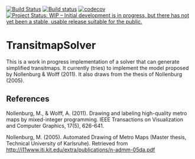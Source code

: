[![Build Status](https://travis-ci.org/dirkschumacher/TransitmapSolver.jl.svg?branch=master)](https://travis-ci.org/dirkschumacher/TransitmapSolver.jl)
[![Build status](https://ci.appveyor.com/api/projects/status/mcnjxvve5do10sce/branch/master?svg=true)](https://ci.appveyor.com/project/dirkschumacher/transitmapsolver-jl/branch/master)
[![codecov](https://codecov.io/gh/dirkschumacher/TransitmapSolver.jl/branch/master/graph/badge.svg)](https://codecov.io/gh/dirkschumacher/TransitmapSolver.jl)
[![Project Status: WIP – Initial development is in progress, but there has not yet been a stable, usable release suitable for the public.](http://www.repostatus.org/badges/latest/wip.svg)](http://www.repostatus.org/#wip)

# TransitmapSolver

This is a work in progress implementation of a solver that can generate
simplified transitmaps. It currently (tries) to implement the model proposed by Nollenburg & Wolff (2011). It also draws from the thesis of Nollenburg (2005).

## References

Nollenburg, M., & Wolff, A. (2011). Drawing and labeling high-quality metro maps by mixed-integer programming. IEEE Transactions on Visualization and Computer Graphics, 17(5), 626-641.

Nollenburg, M. (2005). Automated Drawing of Metro Maps (Master thesis, Technical University of Karlsruhe). Retrieved from http://i11www.iti.kit.edu/extra/publications/n-admm-05da.pdf
